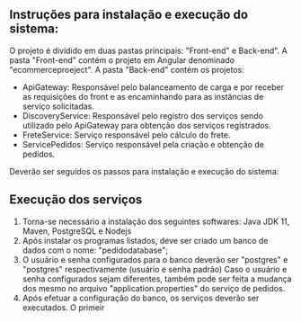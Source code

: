 ## Instruções para instalação e execução do sistema:

O projeto é dividido em duas pastas principais: "Front-end" e Back-end". A pasta "Front-end" contém o projeto em Angular denominado "ecommerceproeject". A pasta "Back-end" contém os projetos:
   - ApiGateway: Responsável pelo balanceamento de carga e por receber as requisições do front e as encaminhando para as instâncias de                    serviço solicitadas.
   - DiscoveryService: Responsável pelo registro dos serviços sendo utilizado pelo ApiGateway para obtenção dos serviços registrados.
   - FreteService: Serviço responsável pelo cálculo do frete.
   - ServicePedidos: Serviço responsável pela criação e obtenção de pedidos.
   
Deverão ser seguidos os passos para instalação e execução do sistema:

## Execução dos serviços

1. Torna-se necessário a instalação dos seguintes softwares: Java JDK 11, Maven, PostgreSQL e Nodejs
2. Após instalar os programas listados, deve ser criado um banco de dados com o nome: "pedidodatabase";
3. O usuário e senha configurados para o banco deverão ser "postgres" e "postgres" respectivamente (usuário e senha padrão)
   Caso o usuário e senha configurados sejam diferentes, também pode ser feita a mudança dos mesmo no arquivo "application.properties"
   do serviço de pedidos.
4. Após efetuar a configuração do banco, os serviços deverão ser executados. O primeir











